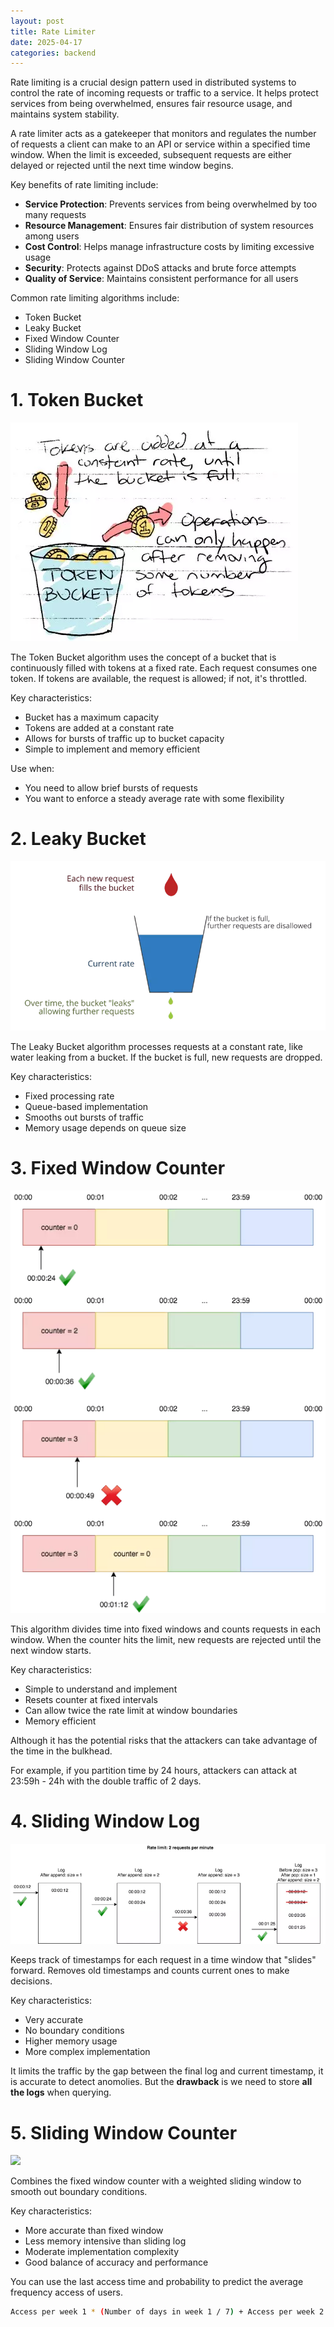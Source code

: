```yaml
---
layout: post
title: Rate Limiter
date: 2025-04-17
categories: backend
---
```


Rate limiting is a crucial design pattern used in distributed systems to control the rate of incoming requests or traffic to a service. It helps protect services from being overwhelmed, ensures fair resource usage, and maintains system stability.

A rate limiter acts as a gatekeeper that monitors and regulates the number of requests a client can make to an API or service within a specified time window. When the limit is exceeded, subsequent requests are either delayed or rejected until the next time window begins.

Key benefits of rate limiting include:

- **Service Protection**: Prevents services from being overwhelmed by too many requests
- **Resource Management**: Ensures fair distribution of system resources among users
- **Cost Control**: Helps manage infrastructure costs by limiting excessive usage
- **Security**: Protects against DDoS attacks and brute force attempts
- **Quality of Service**: Maintains consistent performance for all users

Common rate limiting algorithms include:

- Token Bucket
- Leaky Bucket
- Fixed Window Counter
- Sliding Window Log
- Sliding Window Counter

# 1. Token Bucket

![](/images/token_bucket.webp)

The Token Bucket algorithm uses the concept of a bucket that is continuously filled with tokens at a fixed rate. Each request consumes one token. If tokens are available, the request is allowed; if not, it's throttled.

Key characteristics:

- Bucket has a maximum capacity
- Tokens are added at a constant rate
- Allows for bursts of traffic up to bucket capacity
- Simple to implement and memory efficient

Use when:

- You need to allow brief bursts of requests
- You want to enforce a steady average rate with some flexibility

# 2. Leaky Bucket

![](/images/leaky_bucket.webp)

The Leaky Bucket algorithm processes requests at a constant rate, like water leaking from a bucket. If the bucket is full, new requests are dropped.

Key characteristics:

- Fixed processing rate
- Queue-based implementation
- Smooths out bursts of traffic
- Memory usage depends on queue size

# 3. Fixed Window Counter

![](/images/fixed_window.webp)

This algorithm divides time into fixed windows and counts requests in each window. When the counter hits the limit, new requests are rejected until the next window starts.

Key characteristics:

- Simple to understand and implement
- Resets counter at fixed intervals
- Can allow twice the rate limit at window boundaries
- Memory efficient

Although it has the potential risks that the attackers can take advantage of the time in the bulkhead.

For example, if you partition time by 24 hours, attackers can attack at 23:59h - 24h with the double traffic of 2 days.

# 4. Sliding Window Log

![](/images/sliding_window_log.webp)

Keeps track of timestamps for each request in a time window that "slides" forward. Removes old timestamps and counts current ones to make decisions.

Key characteristics:

- Very accurate
- No boundary conditions
- Higher memory usage
- More complex implementation

It limits the traffic by the gap between the final log and current timestamp, it is accurate to detect anomolies. But the **drawback** is we need to store **all the logs** when querying.

# 5. Sliding Window Counter

![](/images/sliding_window.webp)

Combines the fixed window counter with a weighted sliding window to smooth out boundary conditions.

Key characteristics:

- More accurate than fixed window
- Less memory intensive than sliding log
- Moderate implementation complexity
- Good balance of accuracy and performance

You can use the last access time and probability to predict the average frequency access of users.

```bash
Access per week 1 * (Number of days in week 1 / 7) + Access per week 2 * (Number of days in week 2 / 7)
```
